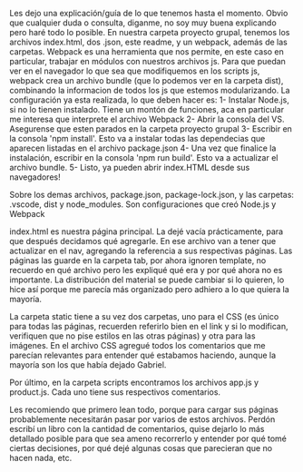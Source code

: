 Les dejo una explicación/guía de lo que tenemos hasta el momento. Obvio que cualquier duda o consulta, diganme, no soy muy buena explicando pero haré todo lo posible.
En nuestra carpeta proyecto grupal, tenemos los archivos index.html, dos .json, este readme, y un webpack, además de las carpetas.
Webpack es una herramienta que nos permite, en este caso en particular, trabajar en módulos con nuestros archivos js. Para que puedan ver en el navegador lo que sea que modifiquemos en los scripts js, webpack crea un archivo bundle (que lo podemos ver en la carpeta dist), combinando la informacion de todos los js que estemos modularizando. La configuración ya esta realizada, lo que deben hacer es:
    1- Instalar Node.js, si no lo tienen instalado. Tiene un montón de funciones, aca en particular me interesa que interprete el archivo Webpack
    2- Abrir la consola del VS. Asegurense que esten parados en la carpeta proyecto grupal
    3- Escribir en la consola 'npm install'. Esto va a instalar todas las dependecias que aparecen listadas en el archivo package.json
    4- Una vez que finalice la instalación, escribir en la consola 'npm run build'. Esto va a actualizar el archivo bundle.
    5- Listo, ya pueden abrir index.HTML desde sus navegadores!

Sobre los demas archivos, package.json, package-lock.json, y las carpetas: .vscode, dist y node_modules. Son configuraciones que creó Node.js y Webpack

index.html es nuestra página principal. La dejé vacía prácticamente, para que después decidamos qué agregarle. En ese archivo van a tener que actualizar en el nav, agregando la referencia a sus respectivas páginas.
Las páginas las guarde en la carpeta tab, por ahora ignoren template, no recuerdo en qué archivo pero les expliqué qué era y por qué ahora no es importante.
La distribución del material se puede cambiar si lo quieren, lo hice así porque me parecía más organizado pero adhiero a lo que quiera la mayoría.

La carpeta static tiene a su vez dos carpetas, uno para el CSS (es único para todas las páginas, recuerden referirlo bien en el link y si lo modifican, verifiquen que no pise estilos en las otras páginas) y otra para las imágenes. En el archivo CSS agregué todos los comentarios que me parecían relevantes para entender qué estabamos haciendo, aunque la mayoría son los que había dejado Gabriel.

Por último, en la carpeta scripts encontramos los archivos app.js y product.js. Cada uno tiene sus respectivos comentarios. 

Les recomiendo que primero lean todo, porque para cargar sus páginas probablemente necesitarán pasar por varios de estos archivos.
Perdón escribí un libro con la cantidad de comentarios, quise dejarlo lo más detallado posible para que sea ameno recorrerlo y entender por qué tomé ciertas decisiones, por qué dejé algunas cosas que parecieran que no hacen nada, etc.